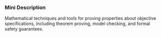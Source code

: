 ### Mini Description

Mathematical techniques and tools for proving properties about objective specifications, including theorem proving, model checking, and formal safety guarantees.
